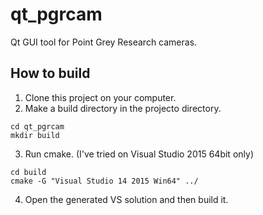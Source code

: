 # qt_pgrcam
Qt GUI tool for Point Grey Research cameras.

## How to build
1. Clone this project on your computer.
2. Make a build directory in the projecto directory.
```
cd qt_pgrcam
mkdir build
```
3. Run cmake. (I've tried on Visual Studio 2015 64bit only)
```
cd build
cmake -G "Visual Studio 14 2015 Win64" ../
```
4. Open the generated VS solution and then build it.

